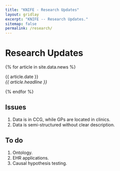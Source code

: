 ```yaml
---
title: "KNIFE - Research Updates"
layout: gridlay
excerpt: "KNIFE -- Research Updates."
sitemap: false
permalink: /research/
---
```




# Research Updates

{% for article in site.data.news %}
<p>{{ article.date }} <br>
<em>{{ article.headline }}</em></p>
{% endfor %}



## Issues
1. Data is in CCG, while GPs are located in clinics.
2. Data is semi-structured without clear description.



## To do
1. Ontology.
2. EHR applications.
3. Causal hypothesis testing.

